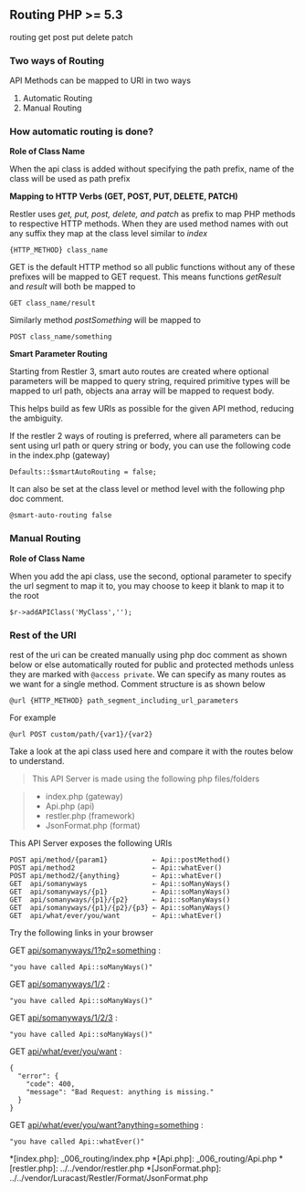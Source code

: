 Routing <requires>PHP >= 5.3</requires>
-------

<tag>routing</tag>
<tag>get</tag>
<tag>post</tag>
<tag>put</tag>
<tag>delete</tag>
<tag>patch</tag>

### Two ways of Routing

API Methods can be mapped to URI in two ways

1. Automatic Routing
2. Manual Routing

### How automatic routing is done?

**Role of Class Name**

When the api class is added without specifying the path prefix, name of the
class will be used as path prefix

**Mapping to HTTP Verbs (GET, POST, PUT, DELETE, PATCH)**

Restler uses *get, put, post, delete, and patch* as prefix to map PHP methods to
respective HTTP methods. When they are used method names with out any suffix
they map at the class level similar to *index*

    {HTTP_METHOD} class_name

GET is the default HTTP method so all public functions without any of
these prefixes will be mapped to GET request. This means functions
*getResult* and *result* will both be mapped to

    GET class_name/result

Similarly method *postSomething* will be mapped to

    POST class_name/something

**Smart Parameter Routing**

Starting from Restler 3, smart auto routes are created where optional
parameters will be mapped to query string, required primitive types will be
mapped to url path, objects ana array will be mapped to request body.

This helps build as few URIs as possible for the given API method,
reducing the ambiguity.

If the restler 2 ways of routing is preferred, where all parameters can be sent
using url path or query string or body, you can use the following code in the
index.php (gateway)

    Defaults::$smartAutoRouting = false;

It can also be set at the class level or method level with the following php doc
comment.

    @smart-auto-routing false

### Manual Routing

**Role of Class Name**

When you add the api class, use the second, optional parameter to specify the
url segment to map it to, you may choose to keep it blank to map it to the root

    $r->addAPIClass('MyClass','');

### Rest of the URI

rest of the uri can be created manually using php doc comment as shown below or
else automatically routed for public and protected methods unless they are
marked with `@access private`. We can specify as many routes as we want for a
single method. Comment structure is as shown below

    @url {HTTP_METHOD} path_segment_including_url_parameters

For example

    @url POST custom/path/{var1}/{var2}

Take a look at the api class used here and compare it with the routes below to
understand.

> This API Server is made using the following php files/folders

> * index.php      (gateway)
> * Api.php      (api)
> * restler.php      (framework)
> * JsonFormat.php      (format)

This API Server exposes the following URIs

    POST api/method/{param1}           ⇠ Api::postMethod()
    POST api/method2                   ⇠ Api::whatEver()
    POST api/method2/{anything}        ⇠ Api::whatEver()
    GET  api/somanyways                ⇠ Api::soManyWays()
    GET  api/somanyways/{p1}           ⇠ Api::soManyWays()
    GET  api/somanyways/{p1}/{p2}      ⇠ Api::soManyWays()
    GET  api/somanyways/{p1}/{p2}/{p3} ⇠ Api::soManyWays()
    GET  api/what/ever/you/want        ⇠ Api::whatEver()






Try the following links in your browser

GET [api/somanyways/1?p2=something](index.php/api/somanyways/1?p2=something)
:    
~~~~~~~~~~~~~~~~~~~~~~~~~~~~~~~~
"you have called Api::soManyWays()"
~~~~~~~~~~~~~~~~~~~~~~~~~~~~~~~~

GET [api/somanyways/1/2](index.php/api/somanyways/1/2)
:    
~~~~~~~~~~~~~~~~~~~~~~~~~~~~~~~~
"you have called Api::soManyWays()"
~~~~~~~~~~~~~~~~~~~~~~~~~~~~~~~~

GET [api/somanyways/1/2/3](index.php/api/somanyways/1/2/3)
:    
~~~~~~~~~~~~~~~~~~~~~~~~~~~~~~~~
"you have called Api::soManyWays()"
~~~~~~~~~~~~~~~~~~~~~~~~~~~~~~~~

GET [api/what/ever/you/want](index.php/api/what/ever/you/want)
:    
~~~~~~~~~~~~~~~~~~~~~~~~~~~~~~~~
{
  "error": {
    "code": 400,
    "message": "Bad Request: anything is missing."
  }
}
~~~~~~~~~~~~~~~~~~~~~~~~~~~~~~~~

GET [api/what/ever/you/want?anything=something](index.php/api/what/ever/you/want?anything=something)
:    
~~~~~~~~~~~~~~~~~~~~~~~~~~~~~~~~
"you have called Api::whatEver()"
~~~~~~~~~~~~~~~~~~~~~~~~~~~~~~~~




*[index.php]: _006_routing/index.php
*[Api.php]: _006_routing/Api.php
*[restler.php]: ../../vendor/restler.php
*[JsonFormat.php]: ../../vendor/Luracast/Restler/Format/JsonFormat.php

